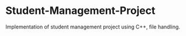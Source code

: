 # Student-Management-Project
Implementation of student management project using C++, file handling.
